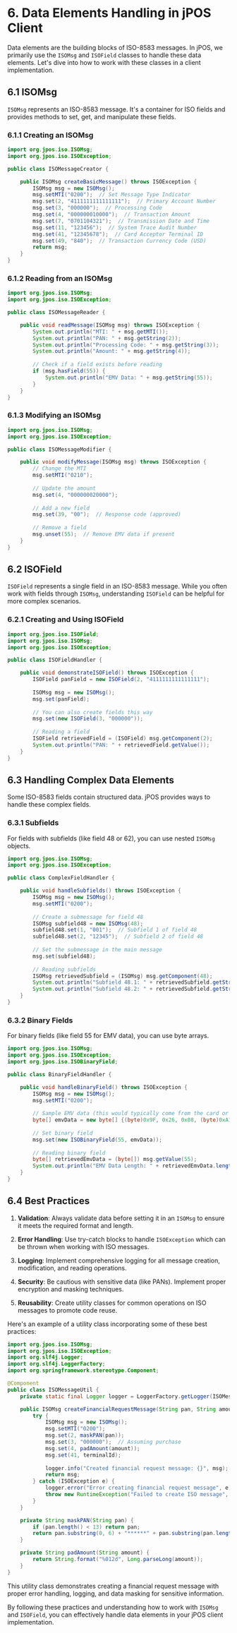 # 6. Data Elements Handling in jPOS Client

Data elements are the building blocks of ISO-8583 messages. In jPOS, we primarily use the `ISOMsg` and `ISOField` classes to handle these data elements. Let's dive into how to work with these classes in a client implementation.

## 6.1 ISOMsg

`ISOMsg` represents an ISO-8583 message. It's a container for ISO fields and provides methods to set, get, and manipulate these fields.

### 6.1.1 Creating an ISOMsg

```java
import org.jpos.iso.ISOMsg;
import org.jpos.iso.ISOException;

public class ISOMessageCreator {

    public ISOMsg createBasicMessage() throws ISOException {
        ISOMsg msg = new ISOMsg();
        msg.setMTI("0200");  // Set Message Type Indicator
        msg.set(2, "4111111111111111");  // Primary Account Number
        msg.set(3, "000000");  // Processing Code
        msg.set(4, "000000010000");  // Transaction Amount
        msg.set(7, "0701104321");  // Transmission Date and Time
        msg.set(11, "123456");  // System Trace Audit Number
        msg.set(41, "12345678");  // Card Acceptor Terminal ID
        msg.set(49, "840");  // Transaction Currency Code (USD)
        return msg;
    }
}
```

### 6.1.2 Reading from an ISOMsg

```java
import org.jpos.iso.ISOMsg;
import org.jpos.iso.ISOException;

public class ISOMessageReader {

    public void readMessage(ISOMsg msg) throws ISOException {
        System.out.println("MTI: " + msg.getMTI());
        System.out.println("PAN: " + msg.getString(2));
        System.out.println("Processing Code: " + msg.getString(3));
        System.out.println("Amount: " + msg.getString(4));
        
        // Check if a field exists before reading
        if (msg.hasField(55)) {
            System.out.println("EMV Data: " + msg.getString(55));
        }
    }
}
```

### 6.1.3 Modifying an ISOMsg

```java
import org.jpos.iso.ISOMsg;
import org.jpos.iso.ISOException;

public class ISOMessageModifier {

    public void modifyMessage(ISOMsg msg) throws ISOException {
        // Change the MTI
        msg.setMTI("0210");
        
        // Update the amount
        msg.set(4, "000000020000");
        
        // Add a new field
        msg.set(39, "00");  // Response code (approved)
        
        // Remove a field
        msg.unset(55);  // Remove EMV data if present
    }
}
```

## 6.2 ISOField

`ISOField` represents a single field in an ISO-8583 message. While you often work with fields through `ISOMsg`, understanding `ISOField` can be helpful for more complex scenarios.

### 6.2.1 Creating and Using ISOField

```java
import org.jpos.iso.ISOField;
import org.jpos.iso.ISOMsg;
import org.jpos.iso.ISOException;

public class ISOFieldHandler {

    public void demonstrateISOField() throws ISOException {
        ISOField panField = new ISOField(2, "4111111111111111");
        
        ISOMsg msg = new ISOMsg();
        msg.set(panField);
        
        // You can also create fields this way
        msg.set(new ISOField(3, "000000"));
        
        // Reading a field
        ISOField retrievedField = (ISOField) msg.getComponent(2);
        System.out.println("PAN: " + retrievedField.getValue());
    }
}
```

## 6.3 Handling Complex Data Elements

Some ISO-8583 fields contain structured data. jPOS provides ways to handle these complex fields.

### 6.3.1 Subfields

For fields with subfields (like field 48 or 62), you can use nested `ISOMsg` objects.

```java
import org.jpos.iso.ISOMsg;
import org.jpos.iso.ISOException;

public class ComplexFieldHandler {

    public void handleSubfields() throws ISOException {
        ISOMsg msg = new ISOMsg();
        msg.setMTI("0200");
        
        // Create a submessage for field 48
        ISOMsg subfield48 = new ISOMsg(48);
        subfield48.set(1, "001");  // Subfield 1 of field 48
        subfield48.set(2, "12345");  // Subfield 2 of field 48
        
        // Set the submessage in the main message
        msg.set(subfield48);
        
        // Reading subfields
        ISOMsg retrievedSubfield = (ISOMsg) msg.getComponent(48);
        System.out.println("Subfield 48.1: " + retrievedSubfield.getString(1));
        System.out.println("Subfield 48.2: " + retrievedSubfield.getString(2));
    }
}
```

### 6.3.2 Binary Fields

For binary fields (like field 55 for EMV data), you can use byte arrays.

```java
import org.jpos.iso.ISOMsg;
import org.jpos.iso.ISOException;
import org.jpos.iso.ISOBinaryField;

public class BinaryFieldHandler {

    public void handleBinaryField() throws ISOException {
        ISOMsg msg = new ISOMsg();
        msg.setMTI("0200");
        
        // Sample EMV data (this would typically come from the card or terminal)
        byte[] emvData = new byte[] {(byte)0x9F, 0x26, 0x08, (byte)0xA1, (byte)0xB2, (byte)0xC3, (byte)0xD4, (byte)0xE5, (byte)0xF6, (byte)0xA7, (byte)0xB8};
        
        // Set binary field
        msg.set(new ISOBinaryField(55, emvData));
        
        // Reading binary field
        byte[] retrievedEmvData = (byte[]) msg.getValue(55);
        System.out.println("EMV Data Length: " + retrievedEmvData.length);
    }
}
```

## 6.4 Best Practices

1. **Validation**: Always validate data before setting it in an `ISOMsg` to ensure it meets the required format and length.

2. **Error Handling**: Use try-catch blocks to handle `ISOException` which can be thrown when working with ISO messages.

3. **Logging**: Implement comprehensive logging for all message creation, modification, and reading operations.

4. **Security**: Be cautious with sensitive data (like PANs). Implement proper encryption and masking techniques.

5. **Reusability**: Create utility classes for common operations on ISO messages to promote code reuse.

Here's an example of a utility class incorporating some of these best practices:

```java
import org.jpos.iso.ISOMsg;
import org.jpos.iso.ISOException;
import org.slf4j.Logger;
import org.slf4j.LoggerFactory;
import org.springframework.stereotype.Component;

@Component
public class ISOMessageUtil {
    private static final Logger logger = LoggerFactory.getLogger(ISOMessageUtil.class);

    public ISOMsg createFinancialRequestMessage(String pan, String amount, String terminalId) {
        try {
            ISOMsg msg = new ISOMsg();
            msg.setMTI("0200");
            msg.set(2, maskPAN(pan));
            msg.set(3, "000000");  // Assuming purchase
            msg.set(4, padAmount(amount));
            msg.set(41, terminalId);
            
            logger.info("Created financial request message: {}", msg);
            return msg;
        } catch (ISOException e) {
            logger.error("Error creating financial request message", e);
            throw new RuntimeException("Failed to create ISO message", e);
        }
    }

    private String maskPAN(String pan) {
        if (pan.length() < 13) return pan;
        return pan.substring(0, 6) + "******" + pan.substring(pan.length() - 4);
    }

    private String padAmount(String amount) {
        return String.format("%012d", Long.parseLong(amount));
    }
}
```

This utility class demonstrates creating a financial request message with proper error handling, logging, and data masking for sensitive information.

By following these practices and understanding how to work with `ISOMsg` and `ISOField`, you can effectively handle data elements in your jPOS client implementation.